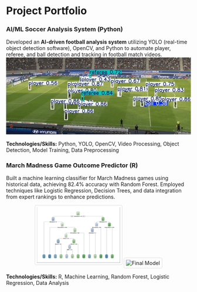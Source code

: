 # Project Portfolio

### AI/ML Soccer Analysis System (Python)
Developed an **AI-driven football analysis system** utilizing YOLO (real-time object detection software), OpenCV, and Python to automate player, referee, and ball detection and tracking in football match videos.
![Demo Video](images/FootballAnalysis.gif)

**Technologies/Skills:** Python, YOLO, OpenCV, Video Processing, Object Detection, Model Training, Data Preprocessing

### March Madness Game Outcome Predictor (R)
Built a machine learning classifier for March Madness games using historical data, achieving 82.4% accuracy with Random Forest. Employed techniques like Logistic Regression, Decision Trees, and data integration from expert rankings to enhance predictions. 
<p align="center">
  <img src="./images/marchmadness-decisiontree.png" alt="Decision Tree" width="45%" style="border: 1px solid #ddd; border-radius: 4px; padding: 5px;">
  <img src="./images/chart2.png" alt="Final Model" width="45%" style="border: 1px solid #ddd; border-radius: 4px; padding: 5px;">
</p>

**Technologies/Skills:** R, Machine Learning, Random Forest, Logistic Regression, Data Analysis
